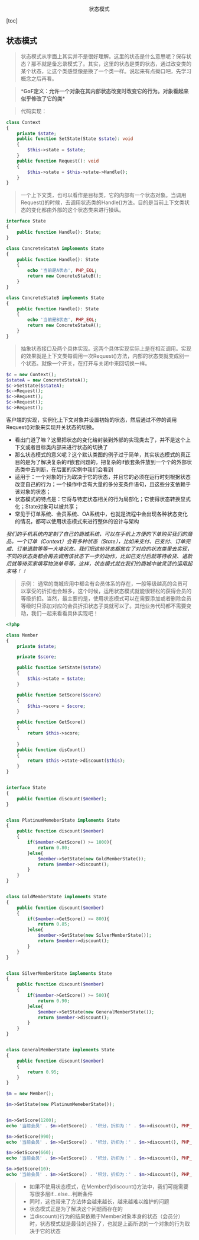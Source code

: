 <center>状态模式</center>





[toc]







## 状态模式

> 状态模式从字面上其实并不是很好理解。这里的状态是什么意思呢？保存状态？那不就是备忘录模式了。其实，这里的状态是类的状态，通过改变类的某个状态，让这个类感觉像是换了一个类一样。说起来有点拗口吧，先学习概念之后再看。



> ***GoF定义：允许一个对象在其内部状态改变时改变它的行为。对象看起来似乎修改了它的类\***

> 代码实现： 

```php
class Context
{
    private $state;
    public function SetState(State $state): void
    {
        $this->state = $state;
    }
    public function Request(): void
    {
        $this->state = $this->state->Handle();
    }
}
```

> 一个上下文类，也可以看作是目标类，它的内部有一个状态对象。当调用Request()的时候，去调用状态类的Handle()方法。目的是当前上下文类状态的变化都由外部的这个状态类来进行操纵。

```php
interface State
{
    public function Handle(): State;
}

class ConcreteStateA implements State
{
    public function Handle(): State
    {
        echo '当前是A状态', PHP_EOL;
        return new ConcreteStateB();
    }
}

class ConcreteStateB implements State
{
    public function Handle(): State
    {
        echo '当前是B状态', PHP_EOL;
        return new ConcreteStateA();
    }
}
```

> 抽象状态接口及两个具体实现。这两个具体实现实际上是在相互调用。实现的效果就是上下文类每调用一次Request()方法，内部的状态类就变成别一个状态。就像一个开关，在打开与关闭中来回切换一样。

```php
$c = new Context();
$stateA = new ConcreteStateA();
$c->SetState($stateA);
$c->Request();
$c->Request();
$c->Request();
$c->Request();
```

客户端的实现，实例化上下文对象并设置初始的状态，然后通过不停的调用Request()对象来实现开关状态的切换。

- 看出门道了嘛？这里把状态的变化给封装到外部的实现类去了，并不是这个上下文或者目标类内部来进行状态的切换了
- 那么状态模式的意义呢？这个默认类图的例子过于简单，其实状态模式的真正目的是为了解决复杂的if嵌套问题的，把复杂的if嵌套条件放到一个个的外部状态类中去判断，在后面的实例中我们会看到
- 适用于：一个对象的行为取决于它的状态，并且它的必须在运行时刻根据状态改变自己的行为；一个操作中含有大量的多分支条件语句，且这些分支依赖于该对象的状态；
- 状态模式的特点是：它将与特定状态相关的行为局部化；它使得状态转换显式化；State对象可以被共享；
- 常见于订单系统、会员系统、OA系统中，也就是流程中会出现各种状态变化的情况，都可以使用状态模式来进行整体的设计与架构

*我们的手机系统内定制了自己的商城系统，可以在手机上方便的下单购买我们的商品。一个订单（Context）会有多种状态（State），比如未支付、已支付、订单完成、订单退款等等一大堆状态。我们把这些状态都放在了对应的状态类里去实现，不同的状态类都会再去调用该状态下一步的动作，比如已支付后就等待收货、退款后就等待买家填写物流单号等，这样，状态模式就在我们的商城中被灵活的运用起来咯！！*



> 示例： 通常的商城应用中都会有会员体系的存在，一般等级越高的会员可以享受的折扣也会越多，这个时候，运用状态模式就能很轻松的获得会员的等级折扣。当然，最主要的是，使用状态模式可以在需要添加或者删除会员等级时只添加对应的会员折扣状态子类就可以了。其他业务代码都不需要变动，我们一起来看看具体实现吧！

```php
<?php

class Member
{
    private $state;

    private $score;

    public function SetState($state)
    {
        $this->state = $state;
    }

    public function SetScore($score)
    {
        $this->score = $score;
    }

    public function GetScore()
    {
        return $this->score;
        
    }
    public function disCount()
    {
        return $this->state->discount($this);
    }
}


interface State
{
    public function discount($member);
}


class PlatinumMemeberState implements State
{
    public function discount($member)
    {
        if($member->GetScore() >= 1000){
            return 0.80;
        }else{
            $member->SetState(new GoldMemberState());
            return $member->discount();
        }
    }
}


class GoldMemberState implements State
{
    public function discount($member)
    {
        if($member->GetScore() >= 800){
            return 0.85;
        }else{
            $member->SetState(new SilverMemberState());
            return $member->discount();
        }
    }
}


class SilverMemberState implements State
{
    public function discount($member)
    {
        if($member->GetScore() >= 500){
            return 0.90;
        }else{
            $member->SetState(new GeneralMemberState());
            return $member->discount();
        }
    }
}


class GeneralMemberState implements State
{
    public function discount($member)
    {
        return 0.95;
    }
}

$m = new Member();

$m->SetState(new PlatinumMemeberState());


$m->SetScore(1200);
echo '当前会员' . $m->GetScore() . '积分，折扣为：' . $m->discount(), PHP_EOL;

$m->SetScore(990);
echo '当前会员' . $m->GetScore() . '积分，折扣为：' . $m->discount(), PHP_EOL;

$m->SetScore(660);
echo '当前会员' . $m->GetScore() . '积分，折扣为：' . $m->discount(), PHP_EOL;

$m->SetScore(10);
echo '当前会员' . $m->GetScore() . '积分，折扣为：' . $m->discount(), PHP_EOL;
```

> - 如果不使用状态模式，在Member的discount()方法中，我们可能需要写很多层if...else...判断条件
> - 同时，这也带来了方法体会越来越长，越来越难以维护的问题
> - 状态模式正是为了解决这个问题而存在的
> - 当discount()行为的结果依赖于Member对象本身的状态（会员分）时，状态模式就是最佳的选择了，也就是上面所说的一个对象的行为取决于它的状态